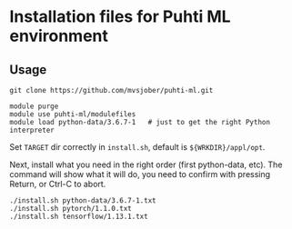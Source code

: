 # Installation files for Puhti ML environment

## Usage

    git clone https://github.com/mvsjober/puhti-ml.git
    
    module purge
    module use puhti-ml/modulefiles
    module load python-data/3.6.7-1   # just to get the right Python interpreter

Set `TARGET` dir correctly in `install.sh`, default is `${WRKDIR}/appl/opt`.

Next, install what you need in the right order (first python-data, etc).  The command will show what it will do, you need to confirm with pressing Return, or Ctrl-C to abort.

    ./install.sh python-data/3.6.7-1.txt
    ./install.sh pytorch/1.1.0.txt
    ./install.sh tensorflow/1.13.1.txt

